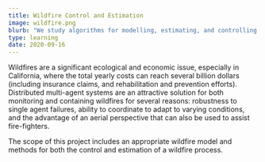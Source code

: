 ```yaml
---
title: Wildfire Control and Estimation
image: wildfire.png
blurb: "We study algorithms for modelling, estimating, and controlling wildfires using multi-robot teams."
type: learning
date: 2020-09-16
---
```


Wildfires are a significant ecological and economic issue, especially in California, where the total yearly costs can reach several billion dollars (including insurance claims, and rehabilitation and prevention efforts). Distributed multi-agent systems are an attractive solution for both monitoring and containing wildfires for several reasons: robustness to single agent failures, ability to coordinate to adapt to varying conditions, and the advantage of an aerial perspective that can also be used to assist  fire-fighters.

The scope of this project includes an appropriate wildfire model and methods for both the control and estimation of a wildfire process.
